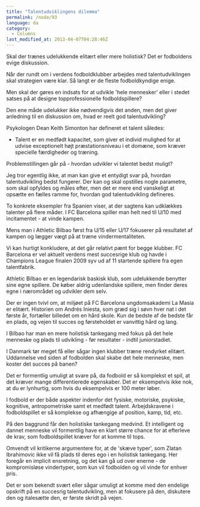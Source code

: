 ```yaml
---
title: "Talentudviklingens dilemma"
permalink: /node/93
language: da
category:
  - Columns
last_modified_at: 2013-04-07T04:28:46Z
---
```


Skal der trænes udelukkende elitært eller mere holistisk? Det er fodboldens evige diskussion.

Når der rundt om i verdens fodboldklubber arbejdes med talentudviklingen skal strategien være klar. Så langt er de fleste fodboldkyndige enige.



Men skal der gøres en indsats for at udvikle 'hele mennesker' eller i stedet satses på at designe topprofessionelle fodboldspillere?



Den ene måde udelukker ikke nødvendigvis det anden, men det giver anledning til en diskussion om, hvad er reelt god talentudvikling?



Psykologen Dean Keith Simonton har defineret et talent således:



- Talent er en medfødt kapacitet, som giver et individ mulighed for at udvise exceptionelt højt præstationsniveau i et domæne, som kræver specielle færdigheder og træning.



Problemstillingen går på - hvordan udvikler vi talentet bedst muligt?



Jeg tror egentlig ikke, at man kan give et entydigt svar på, hvordan talentudvikling bedst fungerer. Der kan og skal opstilles nogle parametre, som skal opfyldes og måles efter, men det er mere end vanskeligt at opsætte en fælles ramme for, hvordan god talentudvikling defineres.



To konkrete eksempler fra Spanien viser, at der sagtens kan udklækkes talenter på flere måder. I FC Barcelona spiller man helt ned til U/10 med incitamentet - at vinde kampen.



Mens man i Athletic Bilbao først fra U/15 eller U/17 fokuserer på resultatet af kampen og lægger vægt på at træne vindermentaliteten.



Vi kan hurtigt konkludere, at det går relativt pænt for begge klubber. FC Barcelona er vel aktuelt verdens mest succesrige klub og havde i Champions League finalen 2009 syv ud af 11 startende spillere fra egen talentfabrik.



Athletic Bilbao er en legendarisk baskisk klub, som udelukkende benytter sine egne spillere. De køber aldrig udenlandske spillere, men finder deres egne i nærområdet og udvikler dem selv.



Der er ingen tvivl om, at miljøet på FC Barcelona ungdomsakademi La Masia er elitært. Historien om Andrés Iniesta, som græd sig i søvn hver nat i det første år, fortæller billedet om en hård skole. Kun de bedste af de bedste får en plads, og vejen til succes og førsteholdet er vanvittig hård og lang.



I Bilbao har man en mere holistisk tankegang med fokus på det hele menneske og plads til udvikling - før resultater - indtil juniorstadiet.



I Danmark tør meget få eller sågar ingen klubber træne rendyrket elitært. Uddannelse ved siden af fodbolden skal skabe det hele menneske, men koster det succes på banen?



Det er formentlig umuligt at svare på, da fodbold er så komplekst et spil, at det kræver mange differentierede egenskaber. Det er eksempelvis ikke nok, at du er lynhurtig, som hvis du eksempelvis er 100 meter løber.



I fodbold er der både aspekter indenfor det fysiske, motoriske, psykiske, kognitive, antropometriske samt et medfødt talent. Arbejdskravene i fodboldspillet er så komplekse og afhængige af position, kamp, tid, etc.



På den baggrund får den holistiske tankegang medvind. Et intelligent og dannet menneske vil formentlig have en klart større chance for at efterleve de krav, som fodboldspillet kræver for at komme til tops.



Omvendt vil kritikerne argumentere for, at de 'skæve typer', som Zlatan Ibrahimovic ikke vil få plads til deres ego i en holistisk tankegang. Her foregår en implicit ensretning, og det kan gå ud over enerne - de kompromisløse vindertyper, som kun vil fodbolden og vil vinde for enhver pris.



Det er som bekendt svært eller sågar umuligt at komme med den endelige opskrift på en succesrig talentudvikling, men at fokusere på den, diskutere den og italesætte den, er første skridt på vejen.
